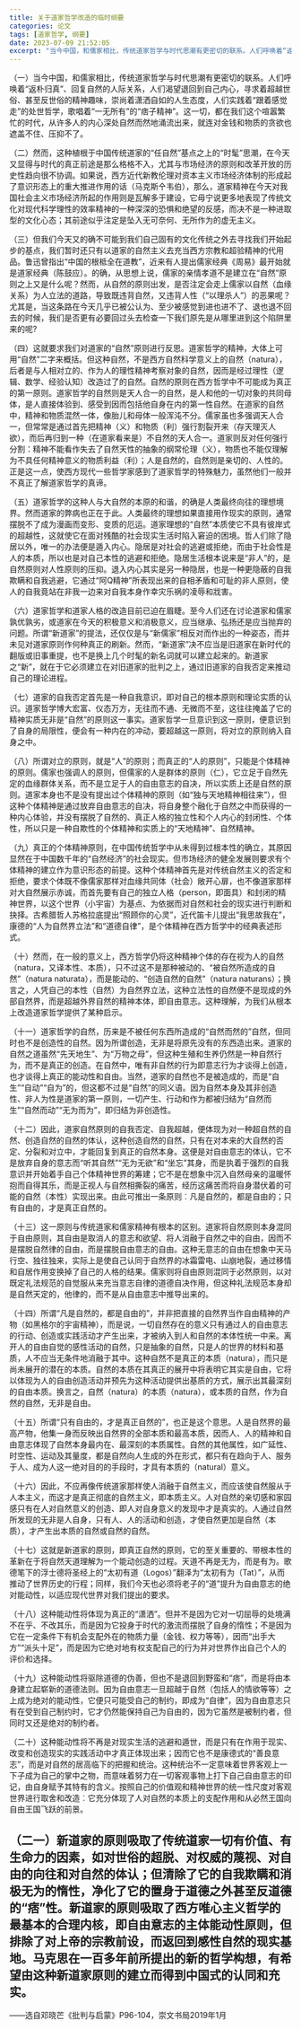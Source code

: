 ```yaml
---
title: 关于道家哲学改造的临时纲要
categories: 论文
tags: [道家哲学, 纲要]
date: 2023-07-09 21:52:05
excerpt: "当今中国，和儒家相比，传统道家哲学与时代思潮有更密切的联系。人们呼唤着“返朴归真”、回复自然的人际关系，人们渴望退回到自己内心，寻求着超越世俗、甚至反世俗的精神趣味，崇尚着潇洒自如的人生态度，人们实践着“跟着感觉走”的处世哲学，歌唱着“一无所有”的“痞子精神”。这一切，都在我们这个喧嚣繁忙的时代，从许多人的内心深处自然而然地涌流出来，就连对金钱和物质的贪欲也遮盖不住、压抑不了。"
---
```

（一）当今中国，和儒家相比，传统道家哲学与时代思潮有更密切的联系。人们呼唤着“返朴归真”、回复自然的人际关系，人们渴望退回到自己内心，寻求着超越世俗、甚至反世俗的精神趣味，崇尚着潇洒自如的人生态度，人们实践着“跟着感觉走”的处世哲学，歌唱着“一无所有”的“痞子精神”。这一切，都在我们这个喧嚣繁忙的时代，从许多人的内心深处自然而然地涌流出来，就连对金钱和物质的贪欲也遮盖不住、压抑不了。

（二）然而，这种植根于中国传统道家的“任自然”基点之上的“时髦”思潮，在今天又显得与时代的真正前途是那么格格不入，尤其与市场经济的原则和改革开放的历史性趋向很不协调。如果说，西方近代新教伦理对资本主义市场经济体制的形成起了意识形态上的重大推进作用的话（马克斯㐃韦伯），那么，道家精神在今天对我国社会主义市场经济所起的作用则是瓦解多于建设，它毋宁说更多地表现了传统文化对现代科学理性的效率精神的一种深深的恐惧和绝望的反感，而决不是一种进取型的文化心态；其前途似乎注定是坠入无可奈何、无所作为的虚无主义。

（三）但我们今天又的确不可能到我们自己固有的文化传统之外去寻找我们开始起步的基点，我们暂时还只有以道家的自然主义去充当西方宗教和超验精神的代用品。鲁迅曾指出“中国的根柢全在道教”，近来有人提出儒家经典《周易》最开始就是道家经典（陈鼓应）。的确，从思想上说，儒家的亲情孝道不是建立在“自然”原则之上又是什么呢？然而，从自然的原则出发，是否注定会走上儒家以自然（血缘关系）为人立法的道路，导致既违背自然，又违背人性（“以理杀人”）的恶果呢？尤其是，当这条路在今天几乎已被公认为、至少被感觉到进也进不了、退也退不回去的时候，我们是否更有必要回过头去检查一下我们原先是从哪里进到这个陷阱里来的呢?

（四）这就要求我们对道家的“自然”原则进行反思。道家哲学的精神，大体上可用“自然”二字来概括。但这种自然，不是西方自然科学意义上的自然（natura），后者是与人相对立的、作为人的理性精神考察对象的自然，因而是经过理性（逻辑、数学、经验认知）改造过了的自然。自然的原则在西方哲学中不可能成为真正的第一原则。道家哲学的自然则是天人合一的自然，是人和他的一切对象的共同母体，是人直接体验到、感受到因而包括他自身在内的第一性自然。在道家的自然中，精神和物质混然一体，像胎儿和母体一般浑沌不分。儒家虽也多强调天人合一，但常常是通过首先把精神（义）和物质（利）强行割裂开来（存天理灭人欲），而后再归到一种（在道家看来是）不自然的天人合一。道家则反对任何强行分割：精神不能看作失去了自然天性的抽象的纲常伦理（义），物质也不能仅理解为不具任何精神意义的物质利益（利）；人是自然的，自然则是亲切的、人性的。正是这一点，使西方现代一些哲学家感到了道家哲学的特殊魅力，虽然他们一般并不真正了解道家哲学的真谛。

（五）道家哲学的这种人与大自然的本原的和谐，的确是人类最终向往的理想境界。然而道家的弊病也正在于此。人类最终的理想如果直接用作现实的原则，通常摆脱不了成为漫画而变形、变质的厄运。道家理想的“自然”本质使它不具有彼岸式的超越性，这就使它在面对残酷的社会现实生活时陷入窘迫的困境。哲人们除了隐居以外，唯一的办法便是遁入内心。隐居是对社会的逃避或拒绝，而由于社会性是人的本质，所以也是对自己本性的逃避和拒绝。隐居生活根本说来是“非人”的，是自然原则对人性原则的压抑。退入内心其实是另一种隐居，也是一种更隐蔽的自我欺瞒和自我逃避，它通过“阿Q精神”所表现出来的自相矛盾和可耻的非人原则，使人的自我竟站在非我一边来对自我本身作幸灾乐祸的凌辱和戕害。

（六）道家哲学和道家人格的改造目前已迫在眉睫。至今人们还在讨论道家和儒家孰优孰劣，或道家在今天的积极意义和消极意义，应当继承、弘扬还是应当抛弃的问题。所谓“新道家”的提法，还仅仅是与“新儒家”相反对而作出的一种姿态，而并未见对道家原则作何种真正的刷新。然而，“新道家”决不应当是旧道家在新时代的翻版或旧事重提，也不是换上几个时髦的新名词就可以建立起来的。新道家之“新”，就在于它必须建立在对旧道家的批判之上，通过旧道家的自我否定来推动自己的理论进程。

（七）道家的自我否定首先是一种自我意识，即对自己的根本原则和理论实质的认识。道家哲学博大宏富、仪态万方，无往而不通、无微而不至，这往往掩盖了它的精神实质无非是“自然”的原则这一事实。道家哲学一旦意识到这一原则，便意识到了自身的局限性，便会有一种内在的冲动，要超越这一原则，将对立的原则纳入自身之中。

（八）所谓对立的原则，就是“人”的原则；而真正的“人的原则”，只能是个体精神的原则。儒家也强调人的原则，但儒家的人是群体的原则（仁），它立足于自然先定的血缘群体关系，而不是立足于人的自由意志的自决，所以实质上还是自然的原则。道家本身也不是没有提出过个体精神的原则（如“独与天地精神相往来”），但这种个体精神是通过放弃自由意志的自决，将自身整个融化于自然之中而获得的一种内心体验，并没有摆脱了自然的、真正人格的独立性和个人内心的封闭性、个体性，所以只是一种自欺性的个体精神和实质上的“天地精神”、自然精神。

（九）真正的个体精神原则，在中国传统哲学中从未得到过根本性的确立，其原因显然在于中国数千年的“自然经济”的社会现实。但市场经济的健全发展则要求有个体精神的建立作为意识形态的前提。这种个体精神首先是对传统自然主义的否定和拒绝，要求个体既不像儒家那样对血缘共同体（社会）敞开心扉，也不像道家那样对大自然展示赤诚，而首先要有自己的独立人格（person，即面具）和封闭的精神世界，以这个世界（小宇宙）为基点、为依据而对自然和社会的现实进行判断和抉择。古希腊哲人苏格拉底提出“照顾你的心灵”，近代笛卡儿提出“我思故我在”，康德的“人为自然界立法”和“道德自律”，是个体精神在西方哲学中的经典表述形式。

（十）然而，在一般的意义上，西方哲学仍将这种精神个体的存在视为人的自然（natura，又译本性、本质），只不过这不是那种被动的、“被自然所造成的自然”（natura naturata），而是能动的、“创造自然的自然”（natura naturans）；换言之，人凭自己的本性（自然）为自然界立法，这种立法性的自然便不是现成的外部自然界，而是超越外界自然的精神本体，即自由意志。这种理解，为我们从根本上改造道家哲学提供了某种启示。

（十一）道家哲学的自然，历来是不被任何东西所造成的“自然而然的”自然，但同时也不是创造性的自然。因为所谓创造，无非是将原先没有的东西造出来。道家的自然之道虽然“先天地生”、为“万物之母”，但这种生殖和生养仍然是一种自然行为，而不是真正的创造。在自然中，唯有非自然的行为即意志行为才谈得上创造，也才谈得上真正的能动性和自由。当然，道家的自然也不是被造成的，而是“自生”“自动”“自为”的，但这都不过是“自然”的同义语。因为自然本身及其非创造性、非人为性是道家的第一原则，一切产生、行动和作为都被归结为“自然而生”“自然而动”“无为而为”，即归结为非创造性。

（十二）因此，道家自然原则的自我否定、自我超越，便体现为对一种超自然的自然、创造自然的自然的体认，这种创造自然的自然，只有在对本来的大自然的否定、分裂和对立中，才能回复到真正的自然本身。这便是对自由意志的体认，它不是放弃自身的意志而“听其自然”“无为无欲”和“坐忘”其身，而是执着于强烈的自我意识并开始着手自己个体精神世界的筹建；它不是在想象中沉入自然母亲的温暖怀抱而自得其乐，而是正视人与自然相撕裂的痛苦，经历这痛苦而将自身潜伏着的可能的自然（本性）实现出来。由此可推出一条原则︰凡是自然的，都是自由的；只有自由的，才是真正自然的。

（十三）这一原则与传统道家和儒家精神有根本的区别。道家将自然原则本身混同于自由原则，其自由是取消人的意志和欲望、将人消融于自然之中的自由，因而不是摆脱自然律的自由，而是摆脱自由意志的自由。这种无意志的自由在想象中天马行空、独往独来，实际上是使自己认同于自然界的冰霜雷电、山崩地裂，通过移情和自居作用变换掉了自己的人格的结果。儒家则将自由原则混同于必然原则，以对既定礼法规范的自觉服从来充当意志自律的道德自决作用，但这种礼法规范本身却是自然天定的，他律的，而不是从自由意志中推导出来的。

（十四）所谓“凡是自然的，都是自由的”，并非把直接的自然界当作自由精神的产物（如黑格尔的宇宙精神），而是说，一切自然存在的意义只有通过人的自由意志的行动、创造或实践活动才产生出来，才被纳入到人和自然的本体性统一中来。离开人的自由自觉的感性活动的自然，只是抽象的自然，只是人的世界的材料和基质，人不应当无条件地消融于其中。这种自然不是真正的本质（natura），而只是尚未展开的潜在的本质。自然的本质在其真正的展开中将表明它其实是自由，它将以体现为人的自由创造活动并预先为这种活动提供出基质的方式，展示出其最深刻的自由本质。换言之，自然（natura）的本质（natura），或本质的自然，作为自然的自然，无非是自由。

（十五）所谓“只有自由的，才是真正自然的”，也正是这个意思。人是自然界的最高产物，他集一身而反映出自然界的全部本质和最高本质，因而人、人的精神和自由意志体现了自然本身最内在、最深刻的本质属性。自然的其他属性，如广延性、时空性、运动及其量度，都是自然向人生成的外在形式，都只有在趋向于人、服务于人、成为人这一绝对目的的手段时，才具有本质的（natural）意义。

（十六）因此，不应再像传统道家那样使人消融于自然主义，而应该使自然服从于人本主义，而这才是真正彻底的自然主义，即本质主义。人对自然的亲切感和家园感只有在人对自然意义的创造、即人对自身意义的发现中才是真实的。人通过自然所发现的无非是人自身，只有人、人的活动和创造，才使自然更加是自然（本质），才产生出本质的自然或自然的自然。

（十七）这就是新道家的原则，即真正自然的原则，它的至关重要的、带根本性的革新在于将自然天道理解为一个能动创造的过程。天道不再是无为，而是有为。歌德笔下的浮士德将圣经上的“太初有道（Logos）”翻泽为“太初有为（Tat）”，从而推动了世界历史的行程；同样，我们今天也必须将老子的“道”提升为自由意志的绝对能动性，以适应现代世界对我们提出的要求。

（十八）这种能动性将体现为真正的“潇洒”。但并不是因为它对一切屈辱的处境满不在乎、不改其乐，而是因为它投身于时代的激流而摆脱了自身的惰性；不是因为它在一定条件下有机会支配外在的物质力量（金钱、权力等等），因而“出手大方”“派头十足”，而是因为它绝对地有权支配自己的行为并对世界作出自己个人的评价和选择。

（十九）这种能动性将驱除道德的伪善，但也不是退回到野蛮和“痞”，而是将由本身建立起崭新的道德法则。因为自由意志一旦超越于自然（包括人的情欲等等）之上成为绝对的能动性，它便只可能受自己的制约，即成为“自律”，因为自由意志只有在受到自己制约时，它才仍然能保持自己为自由的，因为它虽然是被制约者，但同时又还是绝对的制约者。

（二十）这种能动性将不再是对现实生活的逃避和遁世，而是只有在作用于现实、改变和创造现实的实践活动中才真正体现出来；因而它也不是康德式的“善良意志”，而是对自然的居高临下的把握和统治。这种统治不一定意味着世界客观上一下子成为自己的掌中之物，而意味着努力在一切客观事物上打下自己自由意志的印记，由自身赋予其特有的含义。按照自己的价值观和精神世界的统一性尺度对客观世界进行取舍和改造︰它充分体现了人对自然的本质上的支配作用和从必然王国向自由王国飞跃的前景。

（二一）新道家的原则吸取了传统道家一切有价值、有生命力的因素，如对世俗的超脱、对权威的蔑视、对自由的向往和对自然的体认；但清除了它的自我欺瞒和消极无为的惰性，净化了它的置身于道德之外甚至反道德的“痞”性。新道家的原则吸取了西方唯心主义哲学的最基本的合理内核，即自由意志的主体能动性原则，但排除了对上帝的宗教前设，而返回到感性自然的现实基地。马克思在一百多年前所提出的新的哲学构想，有希望由这种新道家原则的建立而得到中国式的认同和充实。
----------
——选自邓晓芒《批判与启蒙》P96-104，崇文书局2019年1月
